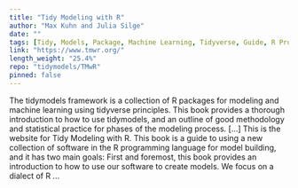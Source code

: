```yaml
---
title: "Tidy Modeling with R"
author: "Max Kuhn and Julia Silge"
date: ""
tags: [Tidy, Models, Package, Machine Learning, Tidyverse, Guide, R Programming]
link: "https://www.tmwr.org/"
length_weight: "25.4%"
repo: "tidymodels/TMwR"
pinned: false
---
```


The tidymodels framework is a collection of R packages for modeling and machine learning using tidyverse principles. This book provides a thorough introduction to how to use tidymodels, and an outline of good methodology and statistical practice for phases of the modeling process. [...] This is the website for Tidy Modeling with R. This book is a guide to using a new collection of software in the R programming language for model building, and it has two main goals: First and foremost, this book provides an introduction to how to use our software to create models. We focus on a dialect of R ...
